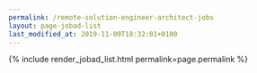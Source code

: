 ```yaml
---
permalink: /remote-solution-engineer-architect-jobs
layout: page-jobad-list
last_modified_at: 2019-11-09T18:32:01+0100
---
```

{% include render_jobad_list.html permalink=page.permalink %}
